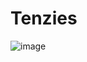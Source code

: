 # Tenzies

![image](https://user-images.githubusercontent.com/115580342/234982860-bcd04078-3835-499d-a955-a25acedd4f38.png)
